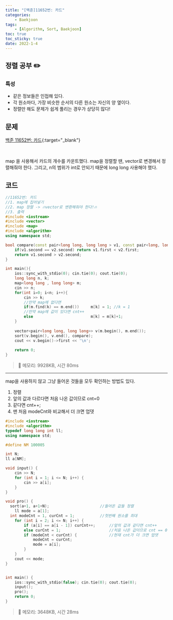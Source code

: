 ```yaml
---
title: "[백준]11652번: 카드"
categories:
    - Baekjoon
tags:
    - [Algorithm, Sort, Baekjoon]
toc: true
toc_sticky: true
date: 2022-1-4
---
```



## 정렬 공부 ✏️

### 특성
- 같은 정보들은 인접해 있다.
- 각 원소마다, 가장 비슷한 순서의 다른 원소는 자신의 양 옆이다.
- 정렬만 해도 문제가 쉽게 풀리는 경우가 상당히 많다!


## 문제

[백준 11652번: 카드](https://www.acmicpc.net/problem/11652){:target="_blank"}


<br>

map 을 사용해서 카드의 개수를 카운트했다. 
map을 정렬할 땐, vector로 변경해서 정렬해줘야 한다.
그리고, n의 범위가 int로 안되기 때문에 long long 사용해야 했다.


## 코드

```cpp
//11652번: 카드
//1. map에 집어넣기
//2. map 정렬 -> 🔥vector로 변환해줘야 한다!🔥
//3. 출력
#include <iostream>
#include <vector>
#include <map>
#include <algorithm>
using namespace std;

bool compare(const pair<long long, long long > v1, const pair<long, long> v2){
    if(v1.second == v2.second) return v1.first < v2.first;
    return v1.second > v2.second;
}

int main(){
    ios::sync_with_stdio(0); cin.tie(0); cout.tie(0);
    long long n, k;
    map<long long , long long> m;
    cin >> n;
    for(int i=0; i<n; i++){
        cin >> k;
        //만약 map에 없다면
        if(m.find(k) == m.end())     m[k] = 1; //k = 1
        //만약 map에 값이 있다면 cnt++
        else                         m[k] = m[k]+1;
    }
    
    vector<pair<long long, long long>> v(m.begin(), m.end());
    sort(v.begin(), v.end(), compare);
    cout << v.begin()->first << '\n';
    
    return 0;
}
``` 

> 🍒 메모리: 9928KB, 시간 80ms

---

map을 사용하지 않고 그냥 들어온 것들을 모두 확인하는 방법도 있다.

1. 정렬
2. 앞의 값과 다르다면 처음 나온 값이므로 cnt=0
3. 같다면 cnt++;
4. 맨 처음 modeCnt와 비교해서 더 크면 업뎃

```cpp
#include <iostream>
#include <algorithm>
typedef long long int ll;
using namespace std;

#define NM 100005

int N;
ll a[NM];

void input() {
	cin >> N;
	for (int i = 1; i <= N; i++) {
		cin >> a[i];
	}
}

void pro() {
  sort(a+1, a+1+N);                      //들어온 값들 정렬
	ll mode = a[1];                        
  int modeCnt = 1, curCnt = 1;           //첫번째 원소를 최대
	for (int i = 2; i <= N; i++) {
		if (a[i] == a[i - 1]) curCnt++;      //앞의 값과 같다면 cnt++
		else curCnt = 1;                     //처음 나온 값이므로 cnt == 0
		if (modeCnt < curCnt) {              //현재 cnt가 더 크면 업뎃
			modeCnt = curCnt;
			mode = a[i];
		}
	}
	cout << mode;
}


int main() {
	ios::sync_with_stdio(false); cin.tie(0); cout.tie(0);
	input();
	pro();
	return 0;
}
```

> 🍒 메모리: 3648KB, 시간 28ms